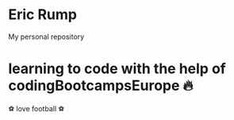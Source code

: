 # Eric Rump
My personal repository

# learning to code with the help of codingBootcampsEurope 🔥
⚽ love football ⚽
